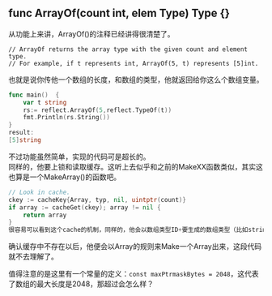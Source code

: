 ## func ArrayOf(count int, elem Type) Type {}

从功能上来讲，ArrayOf()的注释已经讲得很清楚了。  
```
// ArrayOf returns the array type with the given count and element type.
// For example, if t represents int, ArrayOf(5, t) represents [5]int.
```
也就是说你传他一个数组的长度，和数组的类型，他就返回给你这么个数组变量。  
```go
func main()  {
	var t string
	rs:= reflect.ArrayOf(5,reflect.TypeOf(t))
	fmt.Println(rs.String())
}
result:
[5]string
```
不过功能虽然简单，实现的代码可是超长的。  
同样的，他要上锁和读取缓存。这听上去似乎和之前的MakeXX函数类似，其实这也算是一个MakeArray()的函数吧。  
```go
// Look in cache.
ckey := cacheKey{Array, typ, nil, uintptr(count)}
if array := cacheGet(ckey); array != nil {
	return array
}
很容易可以看到这个cache的机制，同样的，他会以数组类型ID+要生成的数组类型（比如string）+生成的数组大小来创建一个key。
```

确认缓存中不存在以后，他便会以Array的规则来Make一个Array出来，这段代码就不去理解了。  

值得注意的是这里有一个常量的定义：`const maxPtrmaskBytes = 2048`，这代表了数组的最大长度是2048，那超过会怎么样？  

